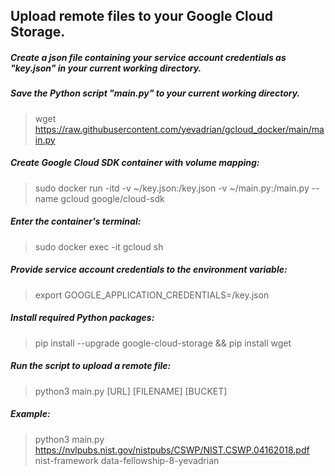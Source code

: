 ## Upload remote files to your Google Cloud Storage.

##### Create a json file containing your service account credentials as "key.json" in your current working directory.

##### Save the Python script "main.py" to your current working directory. 
> wget https://raw.githubusercontent.com/yevadrian/gcloud_docker/main/main.py

##### Create Google Cloud SDK container with volume mapping:
> sudo docker run -itd -v ~/key.json:/key.json -v ~/main.py:/main.py --name gcloud google/cloud-sdk

##### Enter the container's terminal:
> sudo docker exec -it gcloud sh

##### Provide service account credentials to the environment variable:
> export GOOGLE_APPLICATION_CREDENTIALS=/key.json

##### Install required Python packages:
> pip install --upgrade google-cloud-storage && pip install wget

##### Run the script to upload a remote file:
> python3 main.py [URL] [FILENAME] [BUCKET]

##### Example:
> python3 main.py https://nvlpubs.nist.gov/nistpubs/CSWP/NIST.CSWP.04162018.pdf nist-framework data-fellowship-8-yevadrian
